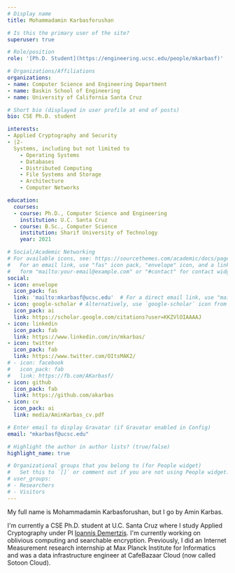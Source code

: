 ```yaml
---
# Display name
title: Mohammadamin Karbasforushan

# Is this the primary user of the site?
superuser: true

# Role/position
role: '[Ph.D. Student](https://engineering.ucsc.edu/people/mkarbasf)'

# Organizations/Affiliations
organizations:
- name: Computer Science and Engineering Department
- name: Baskin School of Engineering
- name: University of California Santa Cruz

# Short bio (displayed in user profile at end of posts)
bio: CSE Ph.D. student

interests:
- Applied Cryptography and Security
- |2-
  Systems, including but not limited to
    - Operating Systems
    - Databases
    - Distributed Computing
    - File Systems and Storage
    - Architecture
    - Computer Networks

education:
  courses:
  - course: Ph.D., Computer Science and Engineering
    institution: U.C. Santa Cruz
  - course: B.Sc., Computer Science
    institution: Sharif University of Technology
    year: 2021

# Social/Academic Networking
# For available icons, see: https://sourcethemes.com/academic/docs/page-builder/#icons
#   For an email link, use "fas" icon pack, "envelope" icon, and a link in the
#   form "mailto:your-email@example.com" or "#contact" for contact widget.
social:
- icon: envelope
  icon_pack: fas
  link: 'mailto:mkarbasf@ucsc.edu'  # For a direct email link, use "mailto:test@example.org".
- icon: google-scholar # Alternatively, use `google-scholar` icon from `ai` icon pack
  icon_pack: ai
  link: https://scholar.google.com/citations?user=KKZVlOIAAAAJ
- icon: linkedin
  icon_pack: fab
  link: https://www.linkedin.com/in/mkarbas/
- icon: twitter
  icon_pack: fab
  link: https://www.twitter.com/OItsMAK2/
# - icon: facebook
#   icon_pack: fab
#   link: https://fb.com/AKarbasf/
- icon: github
  icon_pack: fab
  link: https://github.com/akarbas
- icon: cv
  icon_pack: ai
  link: media/AminKarbas_cv.pdf

# Enter email to display Gravatar (if Gravatar enabled in Config)
email: "mkarbasf@ucsc.edu"

# Highlight the author in author lists? (true/false)
highlight_name: true

# Organizational groups that you belong to (for People widget)
#   Set this to `[]` or comment out if you are not using People widget.
# user_groups:
# - Researchers
# - Visitors
---
```


My full name is Mohammadamin Karbasforushan, but I go by Amin Karbas.

I'm currently a CSE Ph.D. student at U.C. Santa Cruz where I study Applied Cryptography under PI [Ioannis Demertzis](https://www.idemertzis.com).
I'm currently working on oblivious computing and searchable encryption.
Previously, I
did an Internet Measurement research internship at Max Planck Institute for Informatics
and was a data infrastructure engineer at CafeBazaar Cloud (now called Sotoon Cloud).


